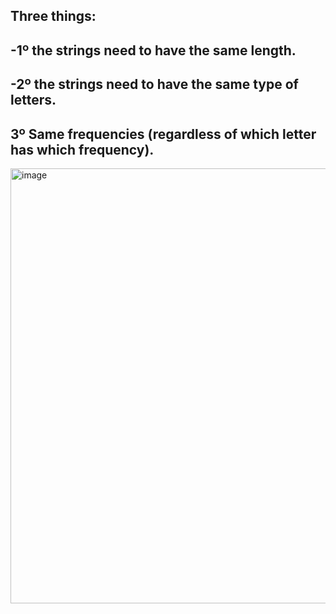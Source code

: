 Three things:
-
-1º the strings need to have the same length.
-

-2º the strings need to have the same type of letters.
-

3º Same frequencies (regardless of which letter has which frequency).
-

<img width="720" height="696" alt="image" src="https://github.com/user-attachments/assets/8dd19e1c-d467-44aa-8101-a7396e1d6d8e" />

